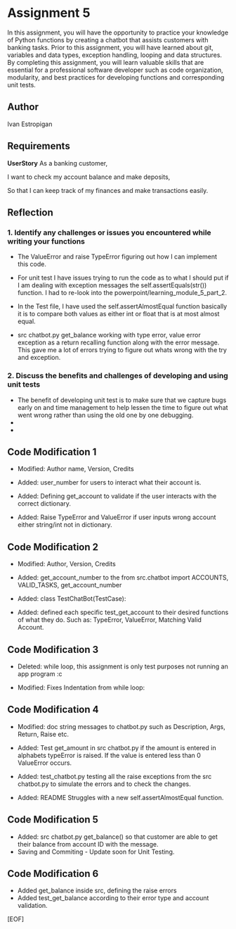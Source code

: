 # Assignment 5

In this assignment, you will have the opportunity to practice your knowledge of Python functions by creating a chatbot that assists customers with banking tasks. Prior to this assignment, you will have learned about git, variables and data types, exception handling, looping and data structures. By completing this assignment, you will learn valuable skills that are essential for a professional software developer such as code organization, modularity, and best practices for developing functions and corresponding unit tests.

## Author

Ivan Estropigan

## Requirements

**UserStory**
As a banking customer,

I want to check my account balance and make deposits,

So that I can keep track of my finances and make transactions easily.

## Reflection

### 1. Identify any challenges or issues you encountered while writing your functions

- The ValueError and raise TypeError figuring out how I can implement this code.

- For unit test I have issues trying to run the code as to what I should put if I am dealing with exception messages the self.assertEquals(str()) function. I had to re-look into the powerpoint/learning_module_5_part_2.

- In the Test file, I have used the self.assertAlmostEqual function basically it is to compare both values as either int or float that is at most almost equal.

- src chatbot.py get_balance working with type error, value error exception as a return recalling function along with the error message. This gave me a lot of errors trying to figure out whats wrong with the try and exception.

### 2. Discuss the benefits and challenges of developing and using unit tests

- The benefit of developing unit test is to make sure that we capture bugs early on and time management to help lessen the time to figure out what went wrong rather than using the old one by one debugging.
-
-

## Code Modification 1

- Modified: Author name, Version, Credits

- Added: user_number for users to interact what their account is.
- Added: Defining get_account to validate if the user interacts with the correct dictionary.
- Added: Raise TypeError and ValueError if user inputs wrong account either string/int not in dictionary.

## Code Modification 2

- Modified: Author, Version, Credits

- Added: get_account_number to the from src.chatbot import ACCOUNTS, VALID_TASKS, get_account_number
- Added: class TestChatBot(TestCase):
- Added: defined each specific test_get_account to their desired functions of what they do. Such as:
TypeError, ValueError, Matching Valid Account.

## Code Modification 3

- Deleted: while loop, this assignment is only test purposes not running an app program :c

- Modified: Fixes Indentation from while loop:

## Code Modification 4

- Modified: doc string messages to chatbot.py such as Description, Args, Return, Raise etc.

- Added: Test get_amount in src chatbot.py if the amount is entered in alphabets typeError is raised. If the value is entered less than
0 ValueError occurs.
- Added: test_chatbot.py testing all the raise exceptions from the src chatbot.py to simulate the errors and to check the changes.
- Added: README Struggles with a new self.assertAlmostEqual function.

## Code Modification 5

- Added: src chatbot.py get_balance() so that customer are able to get their balance from account ID with the message.
- Saving and Commiting - Update soon for Unit Testing.

## Code Modification 6

- Added get_balance inside src, defining the raise errors
- Added test_get_balance according to their error type and account validation.

[EOF]
